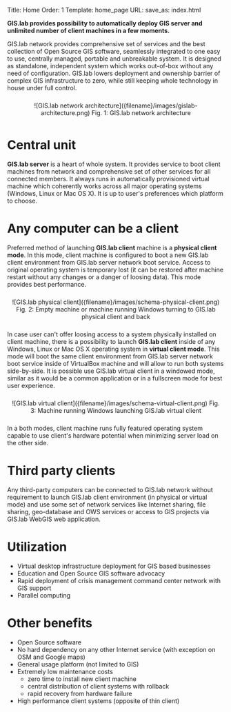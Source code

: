 Title: Home
Order: 1
Template: home_page
URL:
save_as: index.html

__GIS.lab provides possibility to automatically deploy GIS server and unlimited number of client machines in a few moments.__

GIS.lab network provides comprehensive set of services and the best collection of Open Source GIS software, seamlessly integrated to one easy to use, centrally managed, portable and unbreakable system. It is designed as standalone, independent system which works out-of-box without any need of configuration. GIS.lab lowers deployment and ownership barrier of complex GIS infrastructure to zero, while still keeping whole technology in house under full control.

<div style="text-align:center;padding:10px" markdown="1">
![GIS.lab network architecture]({filename}/images/gislab-architecture.png)  
Fig. 1: GIS.lab network architecture
</div>


# Central unit
__GIS.lab server__ is a heart of whole system. It provides service to boot client machines from network and comprehensive set of other services for all connected members. It always runs in automatically provisioned virtual machine which coherently works across all major operating systems (Windows, Linux or Mac OS X). It is up to user's preferences which platform to choose.


# Any computer can be a client
Preferred method of launching __GIS.lab client__ machine is a __physical client mode__. In this mode, client machine is configured to boot a new GIS.lab client environment from GIS.lab server network boot service. Access to original operating system is temporary lost (it can be restored after machine restart without any changes or a danger of loosing data). This mode provides best performance.

<div style="text-align:center;padding:10px" markdown="1">
![GIS.lab physical client]({filename}/images/schema-physical-client.png)  
Fig. 2: Empty machine or machine running Windows turning to GIS.lab physical client and back
</div>

In case user can't offer loosing access to a system physically installed on client machine, there is a possibility to launch __GIS.lab client__ inside of any Windows, Linux or Mac OS X operating system in __virtual client mode__. This mode will boot the same client environment from GIS.lab server network boot service inside of VirtualBox machine and will allow to run both systems side-by-side. It is possible use GIS.lab virtual client in a windowed mode, similar as it would be a common application or in a fullscreen mode for best user experience.

<div style="text-align:center;padding:10px" markdown="1">
![GIS.lab virtual client]({filename}/images/schema-virtual-client.png)  
Fig. 3: Machine running Windows launching GIS.lab virtual client
</div>

In a both modes, client machine runs fully featured operating system capable to use client's hardware potential when minimizing server load on the other side.


# Third party clients
Any third-party computers can be connected to GIS.lab network without requirement to launch GIS.lab client environment (in physical or virtual mode) and use some set of network services like Internet sharing, file sharing, geo-database and OWS services or access to GIS projects via GIS.lab WebGIS web application. 


# Utilization
* Virtual desktop infrastructure deployment for GIS based businesses
* Education and Open Source GIS software advocacy
* Rapid deployment of crisis management command center network with GIS support
* Parallel computing


# Other benefits
* Open Source software
* No hard dependency on any other Internet service (with exception on OSM and Google maps)
* General usage platform (not limited to GIS)
* Extremely low maintenance costs
    * zero time to install new client machine
    * central distribution of client systems with rollback
    * rapid recovery from hardware failure
* High performance client systems (opposite of thin client)
